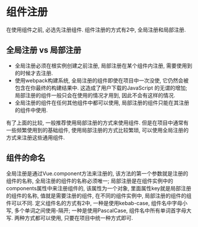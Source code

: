 # 组件注册 

在使用组件之前, 必选先注册组件. 组件注册的方式有2中, 全局注册和局部注册.

## 全局注册 vs 局部注册

* 全局注册必须在根实例创建之前注册, 局部注册在某个组件内注册, 需要使用到的时候才去注册. 
* 使用webpack构建系统, 全局注册的组件即使在项目中一次没使, 它仍然会被包含在你最终的构建结果中. 这造成了用户下载的JavaScript 的无谓的增加; 局部注册的组件一般只会在使用的情况才用到, 因此不会有这样的情况. 
* 全局注册的组件在任何其他组件中都可以使用, 局部注册的组件只能在其注册的组件中使用. 

有了上面的比较, 一般推荐使用局部注册的方式来使用组件. 但是在项目中通常有一些频繁使用到的基础组件, 使用局部注册的方式比较繁琐, 可以使用全局注册的方式来注册这些通用组件. 

## 组件的命名

 全局注册是通过Vue.component方法来注册的, 该方法的第一个参数就是注册的组件的名称, 全局注册的组件的名称必须唯一; 局部注册是在组件实例中的components属性中来注册组件的, 该属性为一个对象, 里面属性key就是局部注册的组件的名称, 值就是需要注册的组件, 在不同的组件实例中, 局部注册的组件的组件可以不同. 定义组件名的方式有2中, 一种是使用kebab-case, 组件名中字母小写, 多个单词之间使用-隔开; 一种是使用PascalCase, 组件名中所有单词首字母大写. 两种方式都可以使用, 只要在项目中统一种方式即可. 
